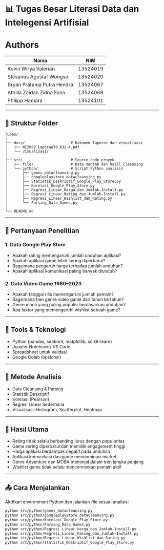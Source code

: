 
# 📊 Tugas Besar Literasi Data dan Intelegensi Artifisial  

# Authors
| Nama                           | NIM      |
| ------------------------------ | -------- |
| Kevin Wirya Valerian           | 13524019 |
| Stevanus Agustaf Wongso        | 13524020 |
| Bryan Pratama Putra Hendra     | 13524067 |
| Athilla Zaidan Zidna Fann      | 13524068 |
| Philipp Hamara                 | 13524101 |
---

## 📁 Struktur Folder

```
Tubes/
│
├── docs/                     # Dokumen laporan dan visualisasi
│   ├── WI2002_LaporanTB_K32-4.pdf
│   └── visualisasi/
│
├── src/                      # Source code proyek
│   ├── file/                 # Data mentah dan hasil cleansing
│   └── python/               # Script Python analisis
│       ├── games_datacleansing.py
│       ├── googleplaystore_datacleansing.py
│       ├── Statistik_Deskriptif_Google_Play_Store.py
│       ├── Korelasi_Google_Play_Store.py
│       ├── Regresi_Linear_Harga_dan_Jumlah-Install.py
│       ├── Regresi_Linear_Rating_dan_Jumlah-Install.py
│       ├── Regresi_Linear_Wishlist_dan_Rating.py
│       └── Parsing_Data_Games.py
│
└── README.md                 
```

---

## 🧠 Pertanyaan Penelitian

### 1. Data Google Play Store
- Apakah rating memengaruhi jumlah unduhan aplikasi?
- Apakah aplikasi game lebih sering diperbarui?
- Bagaimana pengaruh harga terhadap jumlah unduhan?
- Apakah aplikasi komunikasi paling banyak diunduh?

### 2. Data Video Game 1980–2023
- Apakah tanggal rilis memengaruhi jumlah pemain?
- Bagaimana tren genre video game dari tahun ke tahun?
- Genre mana yang paling populer berdasarkan unduhan?
- Apa faktor yang memengaruhi wishlist sebuah game?

---

## 🔧 Tools & Teknologi

- Python (pandas, seaborn, matplotlib, scikit-learn)
- Jupyter Notebook / VS Code
- Spreadsheet untuk validasi
- Google Colab (opsional)

---

## 🧪 Metode Analisis

- Data Cleansing & Parsing
- Statistik Deskriptif
- Korelasi (Pearson)
- Regresi Linear Sederhana
- Visualisasi: Histogram, Scatterplot, Heatmap

---

## 📌 Hasil Utama

- Rating tidak selalu berbanding lurus dengan popularitas
- Game sering diperbarui dan memiliki engagement tinggi
- Harga aplikasi berdampak negatif pada unduhan
- Aplikasi komunikasi dan game mendominasi market
- Genre Adventure dan MOBA menonjol dalam tren jangka panjang
- Wishlist game tidak selalu mencerminkan pemain aktif

---

## 📤 Cara Menjalankan

Aktifkan environment Python dan jalankan file sesuai analisis:

```bash
python src/python/games_datacleansing.py
python src/python/googleplaystore_datacleansing.py
python src/python/Korelasi_Google_Play_Store.py
python src/python/Parsing_Data_Games.py
python src/python/Regresi_Linear_Harga_dan_Jumlah-Install.py
python src/python/Regresi_Linear_Rating_dan_Jumlah-Install.py
python src/python/Regresi_Linear_Wishlist_dan_Rating.py
python src/python/Statistik_Deskriptif_Google_Play_Store.py
```